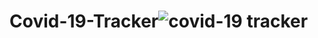 # Covid-19-Tracker![covid-19 tracker](https://user-images.githubusercontent.com/92692879/181590678-97d0640e-9695-45e2-b153-0275bfa05d17.png)
